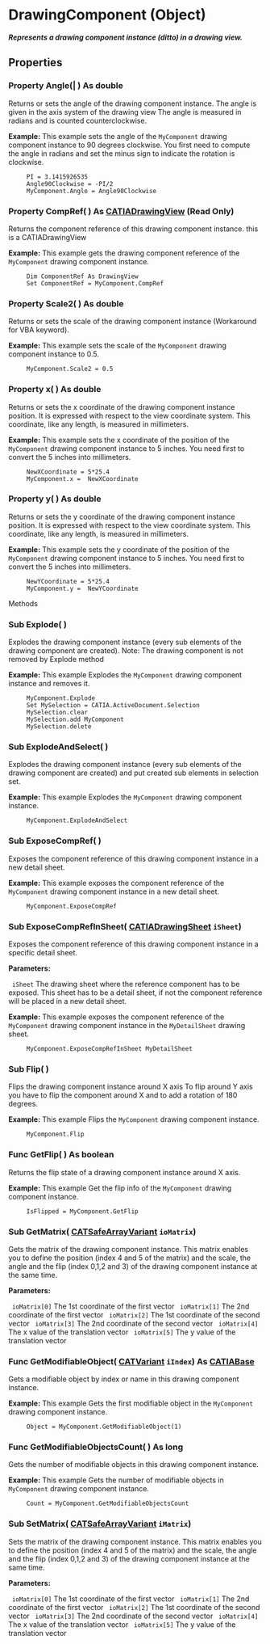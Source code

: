 # DrawingComponent (Object)

**_Represents a drawing component instance (ditto) in a drawing view._**

## Properties

### Property **Angle**(| ) As double

   Returns or sets the angle of the drawing component instance. The angle is given in the axis system of the drawing view The angle is measured in radians and is counted counterclockwise.

**Example:**      This example sets the angle of the `MyComponent` drawing component instance to 90 degrees clockwise. You first need to compute the angle in radians and set the minus sign to indicate the rotation is clockwise.

```VBScript
     PI = 3.1415926535
     Angle90Clockwise = -PI/2
     MyComponent.Angle = Angle90Clockwise

```

### Property **CompRef**( ) As [CATIADrawingView](../DraftingInterfaces/interface_DrawingView_26239.md) (Read Only)

   Returns the component reference of this drawing component instance. this is a CATIADrawingView

**Example:**      This example gets the drawing component reference of the `MyComponent` drawing component instance.

```VBScript
     Dim ComponentRef As DrawingView
     Set ComponentRef = MyComponent.CompRef

```

### Property **Scale2**( ) As double

   Returns or sets the scale of the drawing component instance (Workaround for VBA keyword).

**Example:**      This example sets the scale of the `MyComponent` drawing component instance to 0.5.

```VBScript
     MyComponent.Scale2 = 0.5

```

### Property **x**( ) As double

   Returns or sets the x coordinate of the drawing component instance position. It is expressed with respect to the view coordinate system. This coordinate, like any length, is measured in millimeters.

**Example:**      This example sets the x coordinate of the position of the `MyComponent` drawing component instance to 5 inches. You need first to convert the 5 inches into millimeters.

```VBScript
     NewXCoordinate = 5*25.4
     MyComponent.x =  NewXCoordinate

```

### Property **y**( ) As double

   Returns or sets the y coordinate of the drawing component instance position. It is expressed with respect to the view coordinate system. This coordinate, like any length, is measured in millimeters.

**Example:**      This example sets the y coordinate of the position of the `MyComponent` drawing component instance to 5 inches. You need first to convert the 5 inches into millimeters.

```VBScript
     NewYCoordinate = 5*25.4
     MyComponent.y =  NewYCoordinate

```

Methods

### Sub **Explode**( )

   Explodes the drawing component instance (every sub elements of the drawing component are created). Note: The drawing component is not removed by Explode method

**Example:**      This example Explodes the `MyComponent` drawing component instance and removes it.

```VBScript
     MyComponent.Explode
     Set MySelection = CATIA.ActiveDocument.Selection
     MySelection.clear
     MySelection.add MyComponent
     MySelection.delete

```

### Sub **ExplodeAndSelect**( )

   Explodes the drawing component instance (every sub elements of the drawing component are created) and put created sub elements in selection set.

**Example:**      This example Explodes the `MyComponent` drawing component instance.

```VBScript
     MyComponent.ExplodeAndSelect

```

### Sub **ExposeCompRef**( )

   Exposes the component reference of this drawing component instance in a new detail sheet.

**Example:**      This example exposes the component reference of the `MyComponent` drawing component instance in a new detail sheet.

```VBScript
     MyComponent.ExposeCompRef

```

### Sub **ExposeCompRefInSheet**( [CATIADrawingSheet](../DraftingInterfaces/interface_DrawingSheet_30816.md)  `iSheet`)

   Exposes the component reference of this drawing component instance in a specific detail sheet.

**Parameters:**

` iSheet`      The drawing sheet where the reference component has to be exposed. This sheet has to be a detail sheet, if not the component reference will be placed in a new detail sheet.

**Example:**      This example exposes the component reference of the `MyComponent` drawing component instance in the `MyDetailSheet` drawing sheet.

```VBScript
     MyComponent.ExposeCompRefInSheet MyDetailSheet

```

### Sub **Flip**( )

   Flips the drawing component instance around X axis To flip around Y axis you have to flip the component around X and to add a rotation of 180 degrees.

**Example:**      This example Flips the `MyComponent` drawing component instance.

```VBScript
     MyComponent.Flip

```

### Func **GetFlip**( ) As boolean

   Returns the flip state of a drawing component instance around X axis.

**Example:**      This example Get the flip info of the `MyComponent` drawing component instance.

```VBScript
     IsFlipped = MyComponent.GetFlip

```

### Sub **GetMatrix**( [CATSafeArrayVariant](../System/typedef_CATSafeArrayVariant_73843.md)  `ioMatrix`)

   Gets the matrix of the drawing component instance. This matrix enables you to define the position (index 4 and 5 of the matrix) and the scale, the angle and the flip (index 0,1,2 and 3) of the drawing component instance at the same time.

**Parameters:**

` ioMatrix[0]`      The 1st coordinate of the first vector
` ioMatrix[1]`      The 2nd coordinate of the first vector
` ioMatrix[2]`      The 1st coordinate of the second vector
` ioMatrix[3]`      The 2nd coordinate of the second vector
` ioMatrix[4]`      The x value of the translation vector
` ioMatrix[5]`      The y value of the translation vector

### Func **GetModifiableObject**( [CATVariant](../System/typedef_CATVariant_20656.md)  `iIndex`) As [CATIABase](../System/interface_AnyObject_17321.md)

   Gets a modifiable object by index or name in this drawing component instance.

**Example:**      This example Gets the first modifiable object in the `MyComponent` drawing component instance.

```VBScript
     Object = MyComponent.GetModifiableObject(1)

```

### Func **GetModifiableObjectsCount**( ) As long

   Gets the number of modifiable objects in this drawing component instance.

**Example:**      This example Gets the number of modifiable objects in `MyComponent` drawing component instance.

```VBScript
     Count = MyComponent.GetModifiableObjectsCount

```

### Sub **SetMatrix**( [CATSafeArrayVariant](../System/typedef_CATSafeArrayVariant_73843.md)  `iMatrix`)

   Sets the matrix of the drawing component instance. This matrix enables you to define the position (index 4 and 5 of the matrix) and the scale, the angle and the flip (index 0,1,2 and 3) of the drawing component instance at the same time.

**Parameters:**

` ioMatrix[0]`      The 1st coordinate of the first vector
` ioMatrix[1]`      The 2nd coordinate of the first vector
` ioMatrix[2]`      The 1st coordinate of the second vector
` ioMatrix[3]`      The 2nd coordinate of the second vector
` ioMatrix[4]`      The x value of the translation vector
` ioMatrix[5]`      The y value of the translation vector